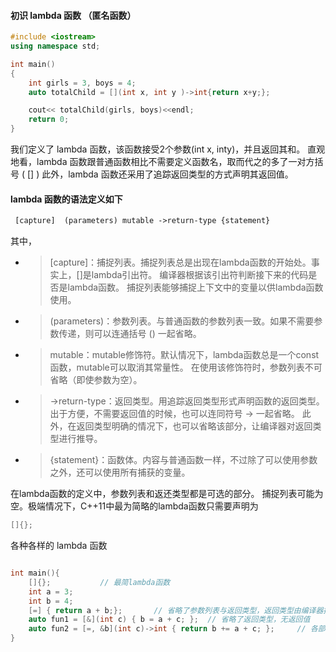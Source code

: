 
#### 初识 lambda 函数 （匿名函数）

```C++
#include <iostream>
using namespace std;

int main()
{
    int girls = 3, boys = 4;
    auto totalChild = [](int x, int y )->int{return x+y;};

    cout<< totalChild(girls, boys)<<endl;
    return 0;
}

```
我们定义了 lambda 函数，该函数接受2个参数(int x, inty)，并且返回其和。
直观地看，lambda 函数跟普通函数相比不需要定义函数名，取而代之的多了一对方括号 ( [] )
此外，lambda 函数还采用了追踪返回类型的方式声明其返回值。



####  lambda 函数的语法定义如下 

```txt
 [capture]  (parameters) mutable ->return-type {statement}
```
其中，
 - > [capture]：捕捉列表。捕捉列表总是出现在lambda函数的开始处。事实上，[]是lambda引出符。
 编译器根据该引出符判断接下来的代码是否是lambda函数。
 捕捉列表能够捕捉上下文中的变量以供lambda函数使用。
 
 - > (parameters)：参数列表。与普通函数的参数列表一致。如果不需要参数传递，则可以连通括号 () 一起省略。

 - > mutable：mutable修饰符。默认情况下，lambda函数总是一个const函数，mutable可以取消其常量性。
 在使用该修饰符时，参数列表不可省略（即使参数为空）。

 - > ->return-type：返回类型。用追踪返回类型形式声明函数的返回类型。
 出于方便，不需要返回值的时候，也可以连同符号 -> 一起省略。
 此外，在返回类型明确的情况下，也可以省略该部分，让编译器对返回类型进行推导。

 - > {statement}：函数体。内容与普通函数一样，不过除了可以使用参数之外，还可以使用所有捕获的变量。

在lambda函数的定义中，参数列表和返还类型都是可选的部分。
捕捉列表可能为空。极端情况下，C++11中最为简略的lambda函数只需要声明为
```C++
[]{};
```

各种各样的 lambda 函数
```C++

int main(){
    []{};           // 最简lambda函数
    int a = 3;
    int b = 4;
    [=] { return a + b;};       // 省略了参数列表与返回类型，返回类型由编译器推断为int
    auto fun1 = [&](int c) { b = a + c; };  // 省略了返回类型，无返回值
    auto fun2 = [=, &b](int c)->int { return b += a + c; };     // 各部分都很完整
}

```












